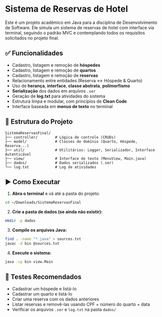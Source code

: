 
# Sistema de Reservas de Hotel

Este é um projeto acadêmico em Java para a disciplina de Desenvolvimento de Software. Ele simula um sistema de reservas de hotel com interface via terminal, seguindo o padrão MVC e contemplando todos os requisitos solicitados no projeto final.

## ✅ Funcionalidades

- Cadastro, listagem e remoção de **hóspedes**
- Cadastro, listagem e remoção de **quartos**
- Cadastro, listagem e remoção de **reservas**
- Relacionamento entre entidades (Reserva <-> Hóspede & Quarto)
- Uso de **herança**, **interface**, **classe abstrata**, **polimorfismo**
- **Serialização** dos dados em arquivos `.ser`
- Geração de **log.txt** para atividades do sistema
- Estrutura limpa e modular, com princípios de **Clean Code**
- Interface baseada em **menus de texto** no terminal

## 📁 Estrutura do Projeto

```
SistemaReservasFinal/
├── controller/        # Lógica de controle (CRUDs)
├── model/             # Classes de domínio (Quarto, Hóspede, Reserva...)
├── util/              # Utilitários: Logger, Serializador, Interface Autenticável
├── view/              # Interface de texto (MenuView, Main.java)
├── dados/             # Dados serializados (.ser)
└── log.txt            # Log de atividades
```

## ▶️ Como Executar

1. **Abra o terminal** e vá até a pasta do projeto:

```bash
cd ~/Downloads/SistemaReservasFinal
```

2. **Crie a pasta de dados (se ainda não existir):**
```bash
mkdir -p dados
```

3. **Compile os arquivos Java:**
```bash
find . -name "*.java" > sources.txt
javac -d bin @sources.txt
```

4. **Execute o sistema:**
```bash
java -cp bin view.Main
```

## 🧪 Testes Recomendados

- Cadastrar um hóspede e listá-lo
- Cadastrar um quarto e listá-lo
- Criar uma reserva com os dados anteriores
- Listar reservas e removê-las usando CPF + número do quarto + data
- Verificar os arquivos `.ser` e `log.txt` na pasta `dados/`

